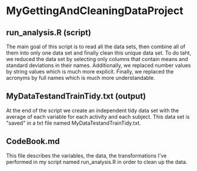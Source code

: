 # MyGettingAndCleaningDataProject

## run_analysis.R (script)
The main goal of this script is to read all the data sets, then combine all of them into only one data set and finally clean this unique data set. To do taht, we reduced the data set by selecting only columns that contain means and standard deviations in their names. Additionally, we replaced number values by string values which is much more explicit. Finally, we replaced the acronyms by full names which is much more understandable.

## MyDataTestandTrainTidy.txt (output)
At the end of the script we create an independent tidy data set with the average of each variable for each activity and each subject. This data set is "saved" in a txt file named MyDataTestandTrainTidy.txt.

## CodeBook.md
This file describes the variables, the data, the transformations I've performed in my script named run_analysis.R in order to clean up the data.
